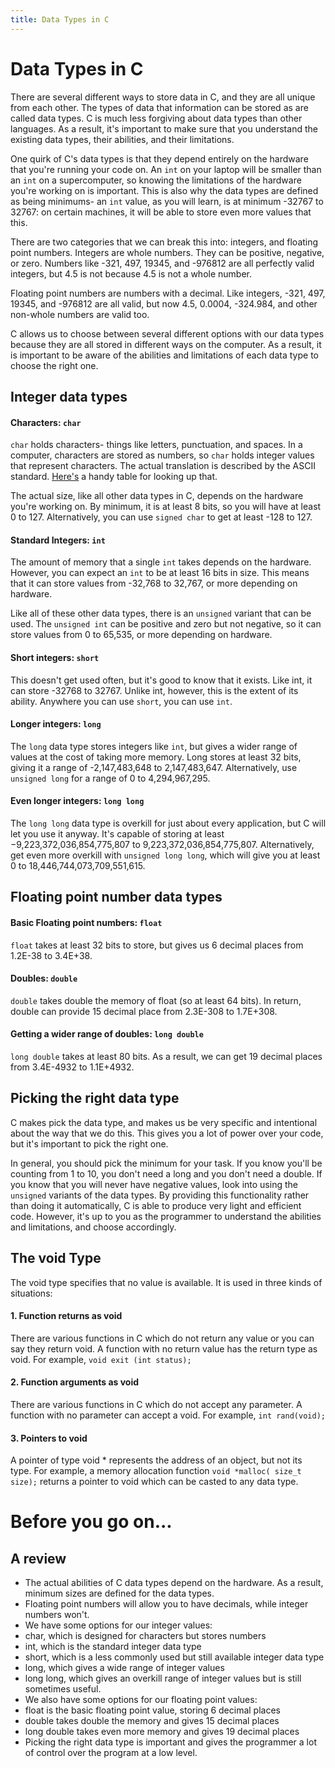 ```yaml
---
title: Data Types in C
---
```

# Data Types in C
There are several different ways to store data in C, and they are all unique from each other. The types of data that information can be stored as are called data types. C is much less forgiving about data types than other languages. As a result, it's important to make sure that you understand the existing data types, their abilities, and their limitations.

One quirk of C's data types is that they depend entirely on the hardware that you're running your code on. An `int` on your laptop will be smaller than an `int` on a supercomputer, so knowing the limitations of the hardware you're working on is important. This is also why the data types are defined as being minimums- an `int` value, as you will learn, is at minimum -32767 to 32767: on certain machines, it will be able to store even more values that this.

There are two categories that we can break this into: integers, and floating point numbers. Integers are whole numbers. They can be positive, negative, or zero. Numbers like -321, 497, 19345, and -976812 are all perfectly valid integers, but 4.5 is not because 4.5 is not a whole number.

Floating point numbers are numbers with a decimal. Like integers, -321, 497, 19345, and -976812 are all valid, but now 4.5, 0.0004, -324.984, and other non-whole numbers are valid too.

C allows us to choose between several different options with our data types because they are all stored in different ways on the computer. As a result, it is important to be aware of the abilities and limitations of each data type to choose the right one.

## Integer data types

#### Characters: `char`
`char` holds characters- things like letters, punctuation, and spaces. In a computer, characters are stored as numbers, so `char` holds integer values that represent characters. The actual translation is described by the ASCII standard. [Here's](http://www.asciitable.com/) a handy table for looking up that.

The actual size, like all other data types in C, depends on the hardware you're working on. By minimum, it is at least 8 bits, so you will have at least 0 to 127. Alternatively, you can use `signed char` to get at least -128 to 127.

#### Standard Integers: `int`
The amount of memory that a single `int` takes depends on the hardware. However, you can expect an `int` to be at least 16 bits in size. This means that it can store values from -32,768 to 32,767, or more depending on hardware.

Like all of these other data types, there is an `unsigned` variant that can be used. The `unsigned int` can be positive and zero but not negative, so it can store values from 0 to 65,535, or more depending on hardware.

#### Short integers: `short`
This doesn't get used often, but it's good to know that it exists. Like int, it can store -32768 to 32767. Unlike int, however, this is the extent of its ability. Anywhere you can use `short`, you can use `int`.

#### Longer integers: `long`
The `long` data type stores integers like `int`, but gives a wider range of values at the cost of taking more memory. Long stores at least 32 bits, giving it a range of -2,147,483,648 to 2,147,483,647. Alternatively, use `unsigned long` for a range of 0 to 4,294,967,295.

#### Even longer integers: `long long`
The `long long` data type is overkill for just about every application, but C will let you use it anyway. It's capable of storing at least −9,223,372,036,854,775,807 to 9,223,372,036,854,775,807. Alternatively, get even more overkill with `unsigned long long`, which will give you at least 0 to 18,446,744,073,709,551,615.

## Floating point number data types
#### Basic Floating point numbers: `float`
`float` takes at least 32 bits to store, but gives us 6 decimal places from 1.2E-38 to 3.4E+38.

#### Doubles: `double`
`double` takes double the memory of float (so at least 64 bits). In return, double can provide 15 decimal place from 2.3E-308 to 1.7E+308.

#### Getting a wider range of doubles: `long double`
`long double` takes at least 80 bits. As a result, we can get 19 decimal places from 3.4E-4932 to 1.1E+4932.

## Picking the right data type
C makes pick the data type, and makes us be very specific and intentional about the way that we do this. This gives you a lot of power over your code, but it's important to pick the right one.

In general, you should pick the minimum for your task. If you know you'll be counting from 1 to 10, you don't need a long and you don't need a double. If you know that you will never have negative values, look into using the `unsigned` variants of the data types. By providing this functionality rather than doing it automatically, C is able to produce very light and efficient code. However, it's up to you as the programmer to understand the abilities and limitations, and choose accordingly.

## The void Type
The void type specifies that no value is available. It is used in three kinds of situations:

#### 1. Function returns as void
There are various functions in C which do not return any value or you can say they return void. A function with no return value has the return type as void. For example, ```void exit (int status);```

#### 2. Function arguments as void
There are various functions in C which do not accept any parameter. A function with no parameter can accept a void. For example, ```int rand(void);```

#### 3. Pointers to void
A pointer of type void * represents the address of an object, but not its type. For example, a memory allocation function ```void *malloc( size_t size);``` returns a pointer to void which can be casted to any data type.

# Before you go on...
## A review
* The actual abilities of C data types depend on the hardware. As a result, minimum sizes are defined for the data types.
* Floating point numbers will allow you to have decimals, while integer numbers won't.
* We have some options for our integer values:
 * char, which is designed for characters but stores numbers
 * int, which is the standard integer data type
 * short, which is a less commonly used but still available integer data type
 * long, which gives a wide range of integer values
 * long long, which gives an overkill range of integer values but is still sometimes useful.
* We also have some options for our floating point values:
 * float is the basic floating point value, storing 6 decimal places
 * double takes double the memory and gives 15 decimal places
 * long double takes even more memory and gives 19 decimal places
* Picking the right data type is important and gives the programmer a lot of control over the program at a low level.

